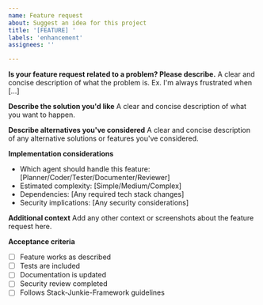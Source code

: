 ```yaml
---
name: Feature request
about: Suggest an idea for this project
title: '[FEATURE] '
labels: 'enhancement'
assignees: ''

---
```


**Is your feature request related to a problem? Please describe.**
A clear and concise description of what the problem is. Ex. I'm always frustrated when [...]

**Describe the solution you'd like**
A clear and concise description of what you want to happen.

**Describe alternatives you've considered**
A clear and concise description of any alternative solutions or features you've considered.

**Implementation considerations**
- Which agent should handle this feature: [Planner/Coder/Tester/Documenter/Reviewer]
- Estimated complexity: [Simple/Medium/Complex]
- Dependencies: [Any required tech stack changes]
- Security implications: [Any security considerations]

**Additional context**
Add any other context or screenshots about the feature request here.

**Acceptance criteria**
- [ ] Feature works as described
- [ ] Tests are included
- [ ] Documentation is updated
- [ ] Security review completed
- [ ] Follows Stack-Junkie-Framework guidelines